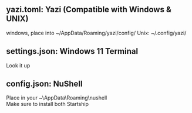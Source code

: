 ## yazi.toml: Yazi (Compatible with Windows & UNIX)
windows, place into ~/AppData/Roaming/yazi/config/
Unix: ~/.config/yazi/

## settings.json: Windows 11 Terminal
Look it up

## config.json: NuShell
Place in your ~\AppData\Roaming\nushell\
Make sure to install both Startship
